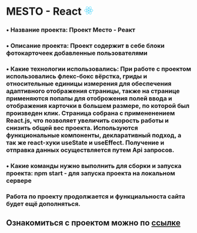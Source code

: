 # MESTO - React <img src="https://github.com/KanapinM/mesto-react/raw/main/public/logo512.png" width="25">
### •      Название проекта: Проект Место - Реакт
### •      Описание проекта: Проект содержит в себе блоки фотокарточеек добавленные пользователями
### •      Какие технологии использовались: При работе с проектом использовались флекс-бокс вёрстка, гриды и относительные единицы измерения для обеспечения адаптивного отображения страницы, также на странице применяются попапы для отоброжения полей ввода и отображения карточки в большем размере, по которой был произведен клик. Страница собрана с примененением React.js, что позволяет увеличить скорость работы и снизить общей вес проекта. Используются функциональные компоненты, декларативный подход, а так же react-хуки useState и useEffect. Получение и отправка данных осуществляется путем Api запросов. 
### •       Какие команды нужно выполнить для сборки и запуска проекта: npm start - для запуска проекта на локальном сервере

### Работа по проекту продолжается и функциальноста сайта будет ещё дополняться.
## Ознакомиться с проектом можно по  [ссылке](https://kanapinm.github.io/mesto-react/)
